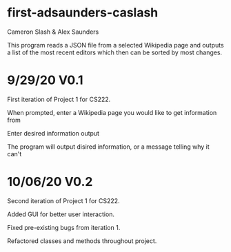 # first-adsaunders-caslash

Cameron Slash & Alex Saunders

This program reads a JSON file from a selected Wikipedia page and outputs a list of the most recent editors which then can be sorted by most changes.


# 9/29/20 V0.1
First iteration of Project 1 for CS222.

When prompted, enter a Wikipedia page you would like to get information from

Enter desired information output

The program will output disired information, or a message telling why it can't

# 10/06/20 V0.2
Second iteration of Project 1 for CS222.

Added GUI for better user interaction.

Fixed pre-existing bugs from iteration 1.

Refactored classes and methods throughout project.
